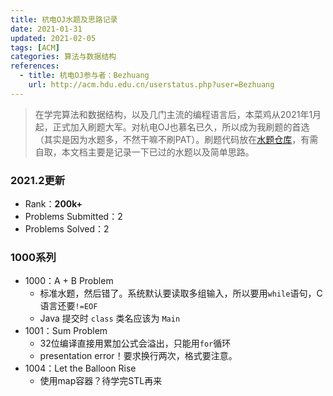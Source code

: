 ```yaml
---
title: 杭电OJ水题及思路记录
date: 2021-01-31
updated: 2021-02-05
tags: [ACM]
categories: 算法与数据结构
references:
  - title: 杭电OJ参与者：Bezhuang
    url: http://acm.hdu.edu.cn/userstatus.php?user=Bezhuang
---
```


>在学完算法和数据结构，以及几门主流的编程语言后，本菜鸡从2021年1月起，正式加入刷题大军。对杭电OJ也慕名已久，所以成为我刷题的首选（其实是因为水题多，不然干嘛不刷PAT）。刷题代码放在[水题仓库](https://github.com/Bezhuang/HDOJ/tree/main/%E5%9F%BA%E7%A1%80%E9%A2%98)，有需自取，本文档主要是记录一下已过的水题以及简单思路。

<!--more-->

### 2021.2更新

- Rank：**200k+**
- Problems Submitted：2
- Problems Solved：2

### 1000系列

- 1000：A + B Problem
  - 标准水题，然后错了。系统默认要读取多组输入，所以要用`while`语句，C语言还要`!=EOF`
  - Java 提交时 `class` 类名应该为 `Main`
- 1001：Sum Problem
  - 32位编译直接用累加公式会溢出，只能用`for`循环
  - presentation error！要求换行两次，格式要注意。
- 1004：Let the Balloon Rise
  - 使用map容器？待学完STL再来


